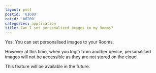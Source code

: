 ```yaml
---
layout: post
postid: '01600'
catid: '00200'
categories: application
title: Can I set personalized images to my Rooms?
---
```


Yes. You can set personalised images to your Rooms.

However at this time, when you login from another device, personalised images will not be accessible as they are not stored on the cloud.

This feature will be available in the future.